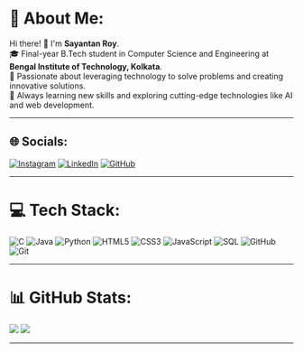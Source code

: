 # 💫 About Me:
Hi there! 👋 I'm **Sayantan Roy**.<br>
🎓 Final-year B.Tech student in Computer Science and Engineering at **Bengal Institute of Technology, Kolkata**.<br>
🌟 Passionate about leveraging technology to solve problems and creating innovative solutions.<br>
🌱 Always learning new skills and exploring cutting-edge technologies like AI and web development.<br>

---

## 🌐 Socials:
[![Instagram](https://img.shields.io/badge/Instagram-%23E4405F.svg?logo=Instagram&logoColor=white)](https://instagram.com/_sayantan.roy) 
[![LinkedIn](https://img.shields.io/badge/LinkedIn-%230077B5.svg?logo=linkedin&logoColor=white)](https://linkedin.com/in/sayantan-roy-a8ba62222) 
[![GitHub](https://img.shields.io/badge/GitHub-%23121011.svg?logo=github&logoColor=white)](https://github.com/roysayantan) 

---

# 💻 Tech Stack:
![C](https://img.shields.io/badge/c-%2300599C.svg?style=for-the-badge&logo=c&logoColor=white) 
![Java](https://img.shields.io/badge/java-%23ED8B00.svg?style=for-the-badge&logo=openjdk&logoColor=white) 
![Python](https://img.shields.io/badge/python-3670A0?style=for-the-badge&logo=python&logoColor=ffdd54) 
![HTML5](https://img.shields.io/badge/html5-%23E34F26.svg?style=for-the-badge&logo=html5&logoColor=white) 
![CSS3](https://img.shields.io/badge/css3-%231572B6.svg?style=for-the-badge&logo=css3&logoColor=white) 
![JavaScript](https://img.shields.io/badge/javascript-%23323330.svg?style=for-the-badge&logo=javascript&logoColor=%23F7DF1E) 
![SQL](https://img.shields.io/badge/SQL-%2307405e.svg?style=for-the-badge&logo=sqlite&logoColor=white) 
![GitHub](https://img.shields.io/badge/github-%23121011.svg?style=for-the-badge&logo=github&logoColor=white) 
![Git](https://img.shields.io/badge/git-%23F05033.svg?style=for-the-badge&logo=git&logoColor=white) 

---

# 📊 GitHub Stats:
![](https://github-readme-stats.vercel.app/api?username=roysayantan&theme=cobalt&hide_border=true&include_all_commits=false&count_private=false)
![](https://github-readme-streak-stats.herokuapp.com/?user=roysayantan&theme=cobalt&hide_border=true)


---



